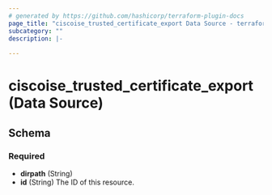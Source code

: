 ```yaml
---
# generated by https://github.com/hashicorp/terraform-plugin-docs
page_title: "ciscoise_trusted_certificate_export Data Source - terraform-provider-ciscoise"
subcategory: ""
description: |-
  
---
```


# ciscoise_trusted_certificate_export (Data Source)





<!-- schema generated by tfplugindocs -->
## Schema

### Required

- **dirpath** (String)
- **id** (String) The ID of this resource.


